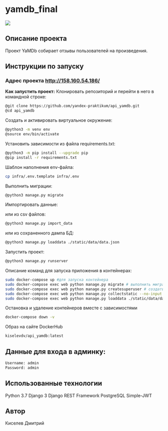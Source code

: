 # yamdb_final

![](https://github.com/KiselevD92/yamdb_final/actions/workflows/yamdb_workflow.yml/badge.svg)

## Описание проекта
Проект YaMDb собирает отзывы пользователей на произведения.

## Инструкции по запуску

### Адрес проекта http://158.160.54.186/

**Как запустить проект:**
Клонировать репозиторий и перейти в него в командной строке:

```bash
@git clone https://github.com/yandex-praktikum/api_yamdb.git
@cd api_yamdb
```

Cоздать и активировать виртуальное окружение:

```bash
@python3 -m venv env
@source env/bin/activate
```

Установить зависимости из файла requirements.txt:

```bash
@python3 -m pip install --upgrade pip
@pip install -r requirements.txt
```

Шаблон наполнения env-файла:

```bash
cp infra/.env.template infra/.env
```

Выполнить миграции:

```bash
@python3 manage.py migrate
```

Импортировать данные:

или из csv файлов:
```bash
@python3 manage.py import_data
```

или из сохраненного дампа БД:
```bash
@python3 manage.py loaddata ./static/data/data.json
```

Запустить проект:

```bash
@python3 manage.py runserver
```

Описание команд для запуска приложения в контейнерах:

```bash
sudo docker-compose up #для запуска контейнера
sudo docker-compose exec web python manage.py migrate # выполнить миграции
sudo docker-compose exec web python manage.py createsuperuser # создать суперпользователя
sudo docker-compose exec web python manage.py collectstatic --no-input # собрать статику
sudo docker-compose exec web python manage.py loaddata ./static/data/data.json #загрузка бд
```

Остановка и удаление контейнеров вместе с зависимостями
```bash
docker-compose down -v
```

Образ на сайте DockerHub
```bash
kiselevdv/api_yamdb:latest
```

## Данные для входа в админку:
```bash
Username: admin
Password: admin
```

## Использованные технологии
Python 3.7
Django 3
Django REST Framework
PostgreSQL
Simple-JWT

## Автор
Киселев Дмитрий
